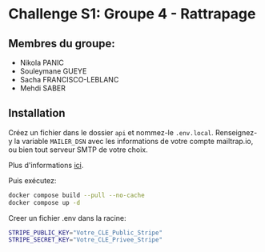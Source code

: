 # Challenge S1: Groupe 4 - Rattrapage

## Membres du groupe:
- Nikola PANIC
- Souleymane GUEYE
- Sacha FRANCISCO-LEBLANC
- Mehdi SABER

## Installation

Créez un fichier dans le dossier ``api`` et nommez-le ``.env.local``. 
Renseignez-y la variable ``MAILER_DSN`` avec les informations de votre compte mailtrap.io, ou bien tout serveur SMTP de votre choix.

Plus d'informations [ici](https://symfony.com/doc/current/mailer.html).

Puis exécutez:

```bash
docker compose build --pull --no-cache
docker compose up -d
```

Creer un fichier .env dans la racine:

```bash
STRIPE_PUBLIC_KEY="Votre_CLE_Public_Stripe"
STRIPE_SECRET_KEY="Votre_CLE_Privee_Stripe"
```

